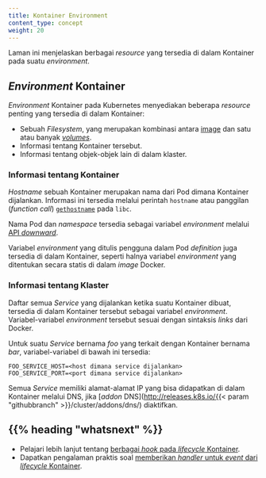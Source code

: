 ```yaml
---
title: Kontainer Environment
content_type: concept
weight: 20
---
```


<!-- overview -->

Laman ini menjelaskan berbagai *resource* yang tersedia di dalam Kontainer pada suatu *environment*.




<!-- body -->

## *Environment* Kontainer

*Environment* Kontainer pada Kubernetes menyediakan beberapa *resource* penting yang tersedia di dalam Kontainer:

* Sebuah *Filesystem*, yang merupakan kombinasi antara [image](/docs/concepts/containers/images/) dan satu atau banyak [*volumes*](/docs/concepts/storage/volumes/).
* Informasi tentang Kontainer tersebut.
* Informasi tentang objek-objek lain di dalam klaster.

### Informasi tentang Kontainer

*Hostname* sebuah Kontainer merupakan nama dari Pod dimana Kontainer dijalankan.
Informasi ini tersedia melalui perintah `hostname` atau panggilan (*function call*)
[`gethostname`](http://man7.org/linux/man-pages/man2/gethostname.2.html) pada `libc`.

Nama Pod dan *namespace* tersedia sebagai variabel *environment* melalui [API *downward*](/docs/tasks/inject-data-application/downward-api-volume-expose-pod-information/).

Variabel *environment* yang ditulis pengguna dalam Pod *definition* juga tersedia di dalam Kontainer,
seperti halnya variabel *environment* yang ditentukan secara statis di dalam *image* Docker.

### Informasi tentang Klaster

Daftar semua *Service* yang dijalankan ketika suatu Kontainer dibuat, tersedia di dalam Kontainer tersebut sebagai variabel *environment*.
Variabel-variabel *environment* tersebut sesuai dengan sintaksis *links* dari Docker.

Untuk suatu *Service* bernama *foo* yang terkait dengan Kontainer bernama *bar*,
variabel-variabel di bawah ini tersedia:

```shell
FOO_SERVICE_HOST=<host dimana service dijalankan>
FOO_SERVICE_PORT=<port dimana service dijalankan>
```

Semua *Service* memiliki alamat-alamat IP yang bisa didapatkan di dalam Kontainer melalui DNS,
jika [*addon* DNS](http://releases.k8s.io/{{< param "githubbranch" >}}/cluster/addons/dns/) diaktifkan. 



## {{% heading "whatsnext" %}}


* Pelajari lebih lanjut tentang [berbagai *hook* pada *lifecycle* Kontainer](/docs/concepts/containers/container-lifecycle-hooks/).
* Dapatkan pengalaman praktis soal
  [memberikan *handler* untuk *event* dari *lifecycle* Kontainer](/docs/tasks/configure-pod-container/attach-handler-lifecycle-event/).


